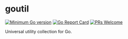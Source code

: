 # goutil
[![Minimum Go version](https://img.shields.io/badge/go-1.19.0+-9cf.svg)](#go-version-requirements)
[![Go Report Card](https://goreportcard.com/badge/goutil)](https://goreportcard.com/report/goutil)
[![PRs Welcome](https://img.shields.io/badge/PRs-welcome-brightgreen.svg)](https://github.com/davidforest123/goutil/pulls)

Universal utility collection for Go.


